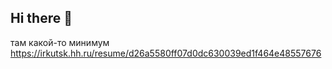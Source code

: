 ## Hi there 👋

там какой-то минимум
https://irkutsk.hh.ru/resume/d26a5580ff07d0dc630039ed1f464e48557676
